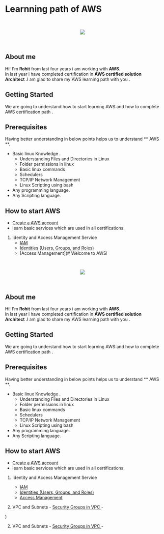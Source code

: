 # Learnning path of AWS
<br/>
<p align="center">
  <img src="https://raw.githubusercontent.com/donnemartin/data-science-ipython-notebooks/master/images/aws.png">
</p>
<br/>

## About me 
Hi! I'm **Rohit** from last  four years i am working with **AWS**.  
In last year i have completed certification in  **AWS certified solution Architect** .I am glad to share my  AWS learning path with you .

## Getting Started

We are going to understand how to start learning AWS and how to complete  AWS certification path .

## Prerequisites
Having better understanding in below points helps us to understand ** AWS **.
- Basic linux Knowledge .
    - Understanding Files and Directories in Linux
    - Folder permissions in linux
    - Basic linux commands
    - Schedulers
    - TCP/IP Network Management
    - Linux Scripting using bash
- Any programming language. 
- Any Scripting language.
 
## How to start AWS
- [Create a AWS account](https://aws.amazon.com/)
- learn basic services which are used in all certifications.
1. Identity and Access Management Service 
    -  [IAM ](https://docs.aws.amazon.com/IAM/latest/UserGuide/introduction.html)
    - [Identities (Users, Groups, and Roles)](https://docs.aws.amazon.com/IAM/latest/UserGuide/id.html)
    - [Access Management](# Welcome to AWS!
<br/>
<p align="center">
  <img src="https://raw.githubusercontent.com/donnemartin/data-science-ipython-notebooks/master/images/aws.png">
</p>
<br/>

## About me 
Hi! I'm **Rohit** from last  four years i am working with **AWS**.  
In last year i have completed certification in  **AWS certified solution Architect** .I am glad to share my  AWS learning path with you .


## Getting Started

We are going to understand how to start learning AWS and how to complete  AWS certification path .

## Prerequisites
Having better understanding in below points helps us to understand ** AWS **.
- Basic linux Knowledge .
     - Understanding Files and Directories in Linux
    - Folder permissions in linux
    - Basic linux commands
    - Schedulers
    - TCP/IP Network Management
    - Linux Scripting using bash
- Any programming language. 
- Any Scripting language.
 
## How to start AWS
- [Create a AWS account](https://aws.amazon.com/)
- learn basic services which are used in all certifications.
1. Identity and Access Management Service 
    -  [IAM ](https://docs.aws.amazon.com/IAM/latest/UserGuide/introduction.html)
    - [Identities (Users, Groups, and Roles)](https://docs.aws.amazon.com/IAM/latest/UserGuide/id.html)
    - [Access Management](https://docs.aws.amazon.com/IAM/latest/UserGuide/access.html)

2. VPC and Subnets 
         - [ Security Groups in  VPC ](https://docs.aws.amazon.com/vpc/latest/userguide/VPC_SecurityGroups.html)
         - 
              
          

)

2. VPC and Subnets 
         - [ Security Groups in  VPC ](https://docs.aws.amazon.com/vpc/latest/userguide/VPC_SecurityGroups.html)
         - 
              
          

